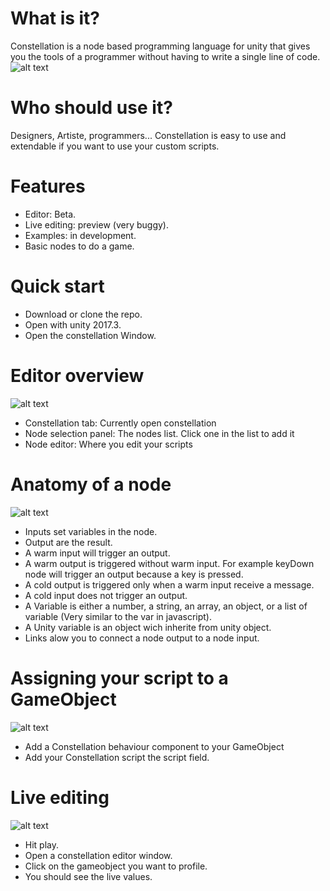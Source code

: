 # What is it?
Constellation is a node based programming language for unity that gives you the tools of a programmer without having to write a single line of code. 
![alt text](https://static.wixstatic.com/media/cbe6c9_c583619449df44bbb2a89427973123a3~mv2.png/v1/fill/w_897,h_715,al_c,usm_0.66_1.00_0.01/cbe6c9_c583619449df44bbb2a89427973123a3~mv2.png)

# Who should use it?
Designers, Artiste, programmers... Constellation is easy to use and extendable if you want to use your custom scripts.

# Features
- Editor: Beta.
- Live editing: preview (very buggy).
- Examples: in development.
- Basic nodes to do a game.

# Quick start
- Download or clone the repo.
- Open with unity 2017.3.
- Open the constellation Window.

# Editor overview
![alt text](https://static.wixstatic.com/media/cbe6c9_88e6cc8d9fde4f9099d8d5f6402861c1~mv2.png/v1/fill/w_767,h_413,al_c,usm_0.66_1.00_0.01/cbe6c9_88e6cc8d9fde4f9099d8d5f6402861c1~mv2.png)
- Constellation tab:  Currently open constellation
- Node selection panel: The nodes list. Click one in the list to add it
- Node editor: Where you edit your scripts

# Anatomy of a node
![alt text](https://static.wixstatic.com/media/cbe6c9_908c53aaea714a2e8c80f5515578e157~mv2.png/v1/fill/w_600,h_233,al_c,usm_0.66_1.00_0.01/cbe6c9_908c53aaea714a2e8c80f5515578e157~mv2.png)
- Inputs set variables in the node.
- Output are the result.
- A warm input will trigger an output.
- A warm output is triggered without warm input. For example keyDown node will trigger an output because a key is pressed.
- A cold output is triggered only when a warm input receive a message.
- A cold input does not trigger an output.
- A Variable is either a number, a string, an array, an object, or a list of variable (Very similar to the var in javascript).
- A Unity variable is an object wich inherite from unity object.
- Links alow you to connect a node output to a node input.

# Assigning your script to a GameObject
![alt text](https://static.wixstatic.com/media/cbe6c9_c26b21b554884010ba84d41388d00526~mv2.png/v1/fill/w_267,h_75,al_c/cbe6c9_c26b21b554884010ba84d41388d00526~mv2.png)
- Add a Constellation behaviour component to your GameObject
- Add your Constellation script the script field.

# Live editing
![alt text](https://static.wixstatic.com/media/cbe6c9_ca78219d477d44998dd55d91d0ae68c2~mv2.png/v1/fill/w_920,h_475,al_c,usm_0.66_1.00_0.01/cbe6c9_ca78219d477d44998dd55d91d0ae68c2~mv2.png)
- Hit play.
- Open a constellation editor window.
- Click on the gameobject you want to profile.
- You should see the live values.


